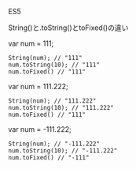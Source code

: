 ES5

String()と.toString()とtoFixed()の違い

var num = 111;
```
String(num); // "111"
num.toString(10); // "111"
num.toFixed() // "111"
```

var num = 111.222;
```
String(num); // "111.222"
num.toString(10); // "111.222"
num.toFixed() // "111"
```

var num = -111.222;
```
String(num); // "-111.222"
num.toString(10); // "-111.222"
num.toFixed() // "-111"
```

